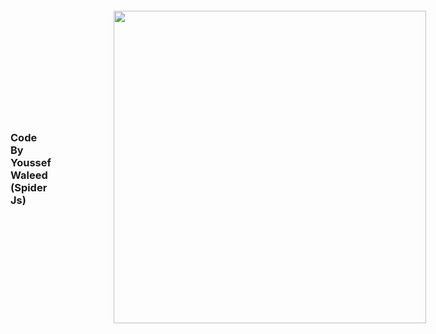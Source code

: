 <html>
<head>
  <meta charset="utf-8"/>
</head>
<body>
  <div style='display:flex;align-items:center;justifiy-content:center'>
  <h3>Code By Youssef Waleed (Spider Js)</h3>
  <img src="https://raw.githubusercontent.com/youssefw23/adminspider/main/Screenshot%20from%202023-03-04%2003-29-00.png" style="padding:100px; 0px" width="500px"/>
    <p>This tool To find a Admin Panal </br>
    #bug bounty hunter</p>
        <a href="https://www.instagram.com/youssef_waleed_232/">Instagram Link </a>

  </div>

</body>
</html>
